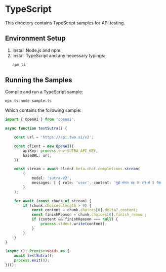 # TypeScript

This directory contains TypeScript samples for API testing.

## Environment Setup
1. Install Node.js and npm.
2. Install TypeScript and any necessary typings:
   ```bash
   npm ci
   ```

## Running the Samples

Compile and run a TypeScript sample:
  ```bash
  npx ts-node sample.ts
  ```

Which contains the following sample:
  ```typescript
  import { OpenAI } from 'openai';

  async function testSutra() {

      const url = 'https://api.two.ai/v2';

      const client = new OpenAI({
          apiKey: process.env.SUTRA_API_KEY,
          baseURL: url,
      })

      const stream = await client.beta.chat.completions.stream(
          {
              model: 'sutra-v2',
              messages: [ { role: 'user', content: 'मुझे मंगल ग्रह के बारे में 5 पैराग्राफ दीजिए' } ],
          }
      ); 

      for await (const chunk of stream) {
          if (chunk.choices.length > 0) {
              const content = chunk.choices[0].delta?.content;
              const finishReason = chunk.choices[0].finish_reason;
              if (content && finishReason === null) {
                  process.stdout.write(content);
              }
          }
      }
  }

  (async (): Promise<void> => {
      await testSutra();
      process.exit(0);
  })();
  ```
